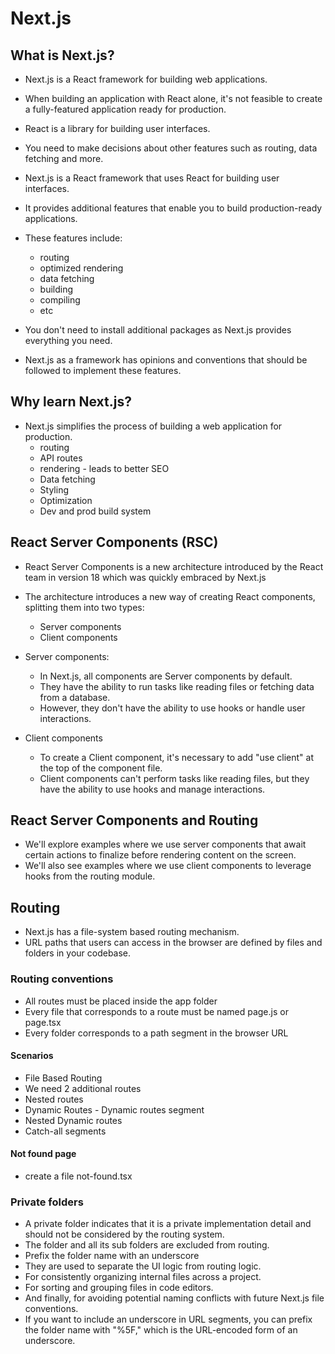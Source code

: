 # Next.js

## What is Next.js?

- Next.js is a React framework for building web applications.
- When building an application with React alone, it's not feasible to create a fully-featured application ready for production.
- React is a library for building user interfaces.
- You need to make decisions about other features such as routing, data fetching and more.

- Next.js is a React framework that uses React for building user interfaces.
- It provides additional features that enable you to build production-ready applications.
- These features include:
  - routing
  - optimized rendering
  - data fetching
  - building
  - compiling
  - etc
- You don't need to install additional packages as Next.js provides everything you need.
- Next.js as a framework has opinions and conventions that should be followed to implement these features.

## Why learn Next.js?

- Next.js simplifies the process of building a web application for production.
  - routing
  - API routes
  - rendering - leads to better SEO
  - Data fetching
  - Styling
  - Optimization
  - Dev and prod build system

## React Server Components (RSC)

- React Server Components is a new architecture introduced by the React team in version 18 which was quickly embraced by Next.js
- The architecture introduces a new way of creating React components, splitting them into two types:
  - Server components
  - Client components

- Server components:
  - In Next.js, all components are Server components by default.
  - They have the ability to run tasks like reading files or fetching data from a database.
  - However, they don't have the ability to use hooks or handle user interactions.

- Client components
  - To create a Client component, it's necessary to add "use client" at the top of the component file.
  - Client components can't perform tasks like reading files, but they have the ability to use hooks and manage interactions.

## React Server Components and Routing

- We'll explore examples where we use server components that await certain actions to finalize before rendering content on the screen.
- We'll also see examples where we use client components to leverage hooks from the routing module.

## Routing

- Next.js has a file-system based routing mechanism.
- URL paths that users can access in the browser are defined by files and folders in your codebase.

### Routing conventions

- All routes must be placed inside the app folder
- Every file that corresponds to a route must be named page.js or page.tsx
- Every folder corresponds to a path segment in the browser URL

#### Scenarios

- File Based Routing
- We need 2 additional routes
- Nested routes
- Dynamic Routes - Dynamic routes segment
- Nested Dynamic routes
- Catch-all segments

#### Not found page

- create a file not-found.tsx

### Private folders

- A private folder indicates that it is a private implementation detail and should not be considered by the routing system.
- The folder and all its sub folders are excluded from routing.
- Prefix the folder name with an underscore
- They are used to separate the UI logic from routing logic.
- For consistently organizing internal files across a project.
- For sorting and grouping files in code editors.
- And finally, for avoiding potential naming conflicts with future Next.js file conventions.
- If you want to include an underscore in URL segments, you can prefix the folder name with "%5F," which is the URL-encoded form of an underscore.
